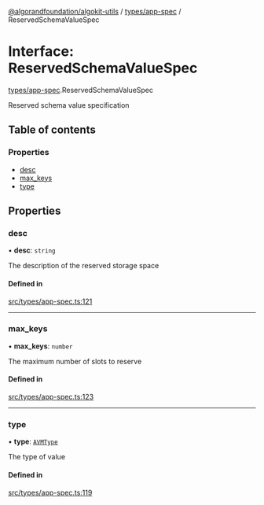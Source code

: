 [@algorandfoundation/algokit-utils](../README.md) / [types/app-spec](../modules/types_app_spec.md) / ReservedSchemaValueSpec

# Interface: ReservedSchemaValueSpec

[types/app-spec](../modules/types_app_spec.md).ReservedSchemaValueSpec

Reserved schema value specification

## Table of contents

### Properties

- [desc](types_app_spec.ReservedSchemaValueSpec.md#desc)
- [max\_keys](types_app_spec.ReservedSchemaValueSpec.md#max_keys)
- [type](types_app_spec.ReservedSchemaValueSpec.md#type)

## Properties

### desc

• **desc**: `string`

The description of the reserved storage space

#### Defined in

[src/types/app-spec.ts:121](https://github.com/algorandfoundation/algokit-utils-ts/blob/main/src/types/app-spec.ts#L121)

___

### max\_keys

• **max\_keys**: `number`

The maximum number of slots to reserve

#### Defined in

[src/types/app-spec.ts:123](https://github.com/algorandfoundation/algokit-utils-ts/blob/main/src/types/app-spec.ts#L123)

___

### type

• **type**: [`AVMType`](../enums/types_app_spec.AVMType.md)

The type of value

#### Defined in

[src/types/app-spec.ts:119](https://github.com/algorandfoundation/algokit-utils-ts/blob/main/src/types/app-spec.ts#L119)
